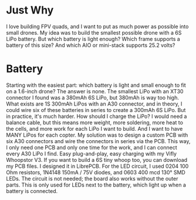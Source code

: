 # Just Why
I love building FPV quads, and I want to put as much power as possible into small drones. My idea was to build the smallest possible drone with a 6S LiPo battery. But which battery is light enough? Which frame supports a battery of this size? And which AIO or mini-stack supports 25.2 volts?


# Battery
Starting with the easiest part: which battery is light and small enough to fit on a 1.6-inch drone? The answer is none. The smallest LiPo with an XT30 connector I found was a 380mAh 6S LiPo, but 380mAh is way too high. What exists are 1S 300mAh LiPos with an A30 connector, and in theory, I could wire six of these batteries in series to create a 300mAh 6S LiPo. But in practice, it's much harder. How should I charge the LiPo? I would need a balance cable, but this means more weight, more soldering, more heat to the cells, and more work for each LiPo I want to build. And I want to have MANY LiPos for each copter.
My solution was to design a custom PCB with six A30 connectors and wire the connectors in series via the PCB. This way, I only need one PCB and only one time for the work, and I can connect every A30 LiPo I find. Easy plug-and-play, easy charging with my Vifly Whoopstor V3. If you want to build a 6S tiny whoop too, you can download my PCB files. I designed it in LibrePCB. For the LED circuit, I used 0204 100 Ohm resistors, 1N4148 150mA / 75V diodes, and 0603 400 mcd 130° SMD LEDs. The circuit is not needed; the board also works without the outer parts. This is only used for LEDs next to the battery, which light up when a battery is connected.
